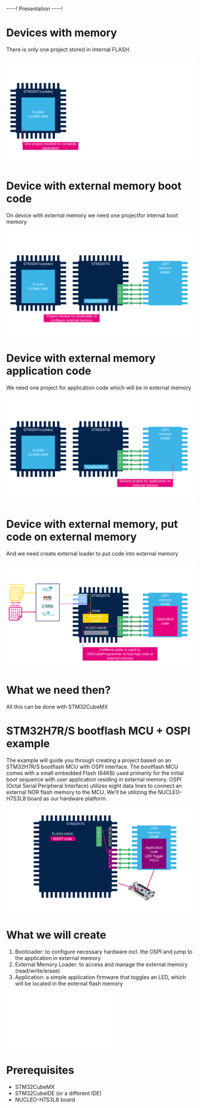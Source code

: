 ----!
Presentation
----!

# Devices with memory

There is only one project stored in internal FLASH.

![extloader](./img/Slide4.SVG)

# Device with external memory boot code

On device with external memory we need one projectfor internal boot memory

![extloader](./img/Slide5.SVG)

# Device with external memory application code

We need one project for application code which will be in external memory

![extloader](./img/Slide6.SVG)

# Device with external memory, put code on external memory

And we need create external loader to put code into external memory


![extloader](./img/Slide20.SVG)

# What we need then?

All this can be done with STM32CubeMX


# STM32H7R/S bootflash MCU + OSPI example

The example will guide you through creating a project based on an STM32H7R/S bootflash MCU with OSPI interface.
The bootflash MCU comes with a small embedded Flash (64KB) used primarily for the initial boot sequence with user application residing in external memory.
OSPI (Octal Serial Peripheral Interface) utilizes eight data lines to connect an external NOR flash memory to the MCU.
We'll be utilizing the NUCLEO-H7S3L8 board as our hardware platform.

![extloader](./img/Slide2.SVG)


# What we will create

1. Bootloader: to configure necessary hardware incl. the OSPI and jump to the application in external memory
2. External Memory Loader: to access and manage the external memory (read/write/erase)
3. Application: a simple application firmware that toggles an LED, which will be located in the external flash memory

![extloader](./img/bal.json)

# Prerequisites

- STM32CubeMX
- STM32CubeIDE (or a different IDE)
- NUCLEO-H7S3L8 board
